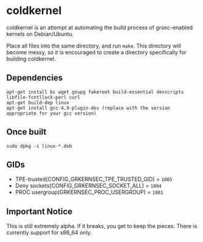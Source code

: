 coldkernel 
==========
coldkernel is an attempt at automating the build process of grsec-enabled kernels on Debian/Ubuntu. 

Place all files into the same directory, and run ```make```. This directory will become messy, so it is encouraged to create a directory specifically for building coldkernel. 

Dependencies
------------
```
apt-get install bc wget gnupg fakeroot build-essential devscripts libfile-fcntllock-perl curl
apt-get build-dep linux
apt-get install gcc-4.9-plugin-dev (replace with the version appropriate for your gcc version)
```

Once built
----------
```
sudo dpkg -i linux-*.deb
```

GIDs
----
* TPE-trusted(CONFIG_GRKERNSEC_TPE_TRUSTED_GID) = ```1005```
* Deny sockets(CONFIG_GRKERNSEC_SOCKET_ALL)  = ```1004```
* PROC usergroup(GRKERNSEC_PROC_USERGROUP) = ```1001```

Important Notice
-----------------
This is still extremely alpha. If it breaks, you get to keep the pieces. There is currently support for x86_64 only.

